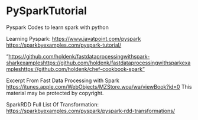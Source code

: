 # PySparkTutorial
Pyspark Codes to learn spark with python

Learning Pyspark:
https://www.javatpoint.com/pyspark
https://sparkbyexamples.com/pyspark-tutorial/


“https://github.com/holdenk/fastdataprocessingwithspark-sharkexampleshttps://github.com/holdenk/fastdataprocessingwithsparkexampleshttps://github.com/holdenk/chef-cookbook-spark”

Excerpt From
Fast Data Processing with Spark
https://itunes.apple.com/WebObjects/MZStore.woa/wa/viewBook?id=0
This material may be protected by copyright.


SparkRDD Full List Of Transformation:
https://sparkbyexamples.com/pyspark/pyspark-rdd-transformations/

